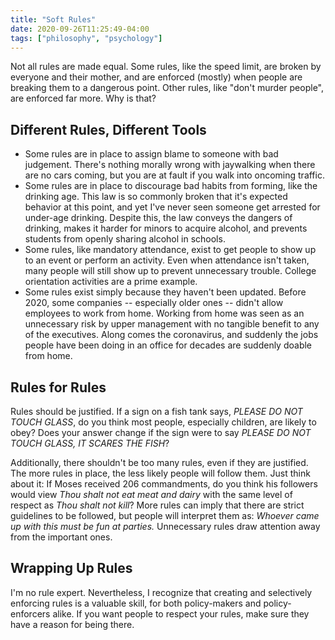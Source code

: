 ```yaml
---
title: "Soft Rules"
date: 2020-09-26T11:25:49-04:00
tags: ["philosophy", "psychology"]
---
```

Not all rules are made equal. Some rules, like the speed limit, are broken by everyone and their mother, and are enforced (mostly) when people are breaking them to a dangerous point. Other rules, like "don't murder people", are enforced far more. Why is that?

## Different Rules, Different Tools

* Some rules are in place to assign blame to someone with bad judgement. There's nothing morally wrong with jaywalking when there are no cars coming, but you are at fault if you walk into oncoming traffic.
* Some rules are in place to discourage bad habits from forming, like the drinking age. This law is so commonly broken that it's expected behavior at this point, and yet I've never seen someone get arrested for under-age drinking. Despite this, the law conveys the dangers of drinking, makes it harder for minors to acquire alcohol, and prevents students from openly sharing alcohol in schools.
* Some rules, like mandatory attendance, exist to get people to show up to an event or perform an activity. Even when attendance isn't taken, many people will still show up to prevent unnecessary trouble. College orientation activities are a prime example.
* Some rules exist simply because they haven't been updated. Before 2020, some companies -- especially older ones -- didn't allow employees to work from home. Working from home was seen as an unnecessary risk by upper management with no tangible benefit to any of the executives. Along comes the coronavirus, and suddenly the jobs people have been doing in an office for decades are suddenly doable from home.

## Rules for Rules

Rules should be justified. If a sign on a fish tank says, *PLEASE DO NOT TOUCH GLASS*, do you think most people, especially children, are likely to obey? Does your answer change if the sign were to say *PLEASE DO NOT TOUCH GLASS, IT SCARES THE FISH*?

Additionally, there shouldn't be too many rules, even if they are justified. The more rules in place, the less likely people will follow them. Just think about it: If Moses received 206 commandments, do you think his followers would view *Thou shalt not eat meat and dairy* with the same level of respect as *Thou shalt not kill*? More rules can imply that there are strict guidelines to be followed, but people will interpret them as: *Whoever came up with this must be fun at parties.* Unnecessary rules draw attention away from the important ones.

## Wrapping Up Rules

I'm no rule expert. Nevertheless, I recognize that creating and selectively enforcing rules is a valuable skill, for both policy-makers and policy-enforcers alike. If you want people to respect your rules, make sure they have a reason for being there.
